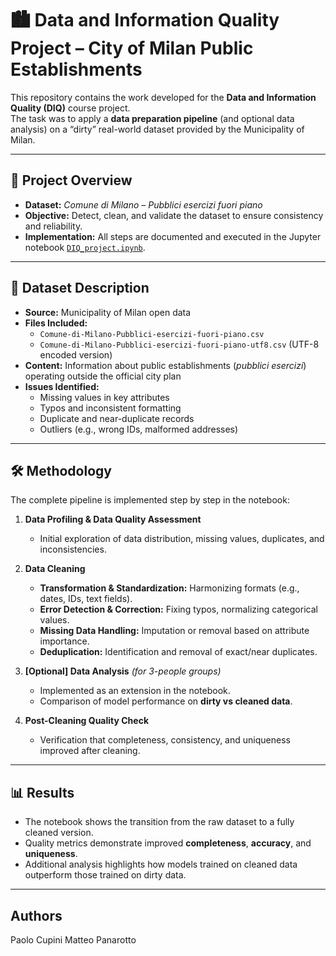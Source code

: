 # 🏙️ Data and Information Quality Project – City of Milan Public Establishments  

This repository contains the work developed for the **Data and Information Quality (DIQ)** course project.  
The task was to apply a **data preparation pipeline** (and optional data analysis) on a “dirty” real-world dataset provided by the Municipality of Milan.  

---

## 📌 Project Overview  
- **Dataset:** *Comune di Milano – Pubblici esercizi fuori piano*  
- **Objective:** Detect, clean, and validate the dataset to ensure consistency and reliability.  
- **Implementation:** All steps are documented and executed in the Jupyter notebook [`DIQ_project.ipynb`](./DIQ_project.ipynb).  

---

## 📂 Dataset Description  
- **Source:** Municipality of Milan open data  
- **Files Included:**  
  - `Comune-di-Milano-Pubblici-esercizi-fuori-piano.csv`  
  - `Comune-di-Milano-Pubblici-esercizi-fuori-piano-utf8.csv` (UTF-8 encoded version)  
- **Content:** Information about public establishments (*pubblici esercizi*) operating outside the official city plan  
- **Issues Identified:**  
  - Missing values in key attributes  
  - Typos and inconsistent formatting  
  - Duplicate and near-duplicate records  
  - Outliers (e.g., wrong IDs, malformed addresses)  

---

## 🛠️ Methodology  
The complete pipeline is implemented step by step in the notebook:  

1. **Data Profiling & Data Quality Assessment**  
   - Initial exploration of data distribution, missing values, duplicates, and inconsistencies.  

2. **Data Cleaning**  
   - **Transformation & Standardization:** Harmonizing formats (e.g., dates, IDs, text fields).  
   - **Error Detection & Correction:** Fixing typos, normalizing categorical values.  
   - **Missing Data Handling:** Imputation or removal based on attribute importance.  
   - **Deduplication:** Identification and removal of exact/near duplicates.  

3. **[Optional] Data Analysis** *(for 3-people groups)*  
   - Implemented as an extension in the notebook.  
   - Comparison of model performance on **dirty vs cleaned data**.  

4. **Post-Cleaning Quality Check**  
   - Verification that completeness, consistency, and uniqueness improved after cleaning.  

---

## 📊 Results  
- The notebook shows the transition from the raw dataset to a fully cleaned version.  
- Quality metrics demonstrate improved **completeness**, **accuracy**, and **uniqueness**.  
- Additional analysis highlights how models trained on cleaned data outperform those trained on dirty data.  

---

## Authors

Paolo Cupini
Matteo Panarotto
